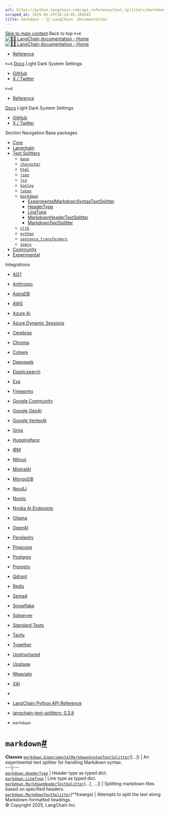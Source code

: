```yaml
---
url: https://python.langchain.com/api_reference/text_splitters/markdown.html
scraped_at: 2025-05-25T18:13:45.104545
title: markdown — 🦜🔗 LangChain  documentation
---
```


[Skip to main content](https://python.langchain.com/api_reference/text_splitters/markdown.html#main-content)
Back to top `⌘`+`K`
[ ![🦜🔗 LangChain documentation - Home](https://python.langchain.com/api_reference/_static/wordmark-api.svg) ![🦜🔗 LangChain documentation - Home](https://python.langchain.com/api_reference/_static/wordmark-api-dark.svg) ](https://python.langchain.com/api_reference/index.html)
  * [ Reference ](https://python.langchain.com/api_reference/reference.html)


`⌘`+`K`
[Docs](https://python.langchain.com/)
Light Dark System Settings
  * [ GitHub](https://github.com/langchain-ai/langchain)
  * [ X / Twitter](https://twitter.com/langchainai)


`⌘`+`K`
  * [ Reference ](https://python.langchain.com/api_reference/reference.html)


[Docs](https://python.langchain.com/)
Light Dark System Settings
  * [ GitHub](https://github.com/langchain-ai/langchain)
  * [ X / Twitter](https://twitter.com/langchainai)


Section Navigation
Base packages
  * [Core](https://python.langchain.com/api_reference/core/index.html)
  * [Langchain](https://python.langchain.com/api_reference/langchain/index.html)
  * [Text Splitters](https://python.langchain.com/api_reference/text_splitters/index.html)
    * [`base`](https://python.langchain.com/api_reference/text_splitters/base.html)
    * [`character`](https://python.langchain.com/api_reference/text_splitters/character.html)
    * [`html`](https://python.langchain.com/api_reference/text_splitters/html.html)
    * [`json`](https://python.langchain.com/api_reference/text_splitters/json.html)
    * [`jsx`](https://python.langchain.com/api_reference/text_splitters/jsx.html)
    * [`konlpy`](https://python.langchain.com/api_reference/text_splitters/konlpy.html)
    * [`latex`](https://python.langchain.com/api_reference/text_splitters/latex.html)
    * [`markdown`](https://python.langchain.com/api_reference/text_splitters/markdown.html)
      * [ExperimentalMarkdownSyntaxTextSplitter](https://python.langchain.com/api_reference/text_splitters/markdown/langchain_text_splitters.markdown.ExperimentalMarkdownSyntaxTextSplitter.html)
      * [HeaderType](https://python.langchain.com/api_reference/text_splitters/markdown/langchain_text_splitters.markdown.HeaderType.html)
      * [LineType](https://python.langchain.com/api_reference/text_splitters/markdown/langchain_text_splitters.markdown.LineType.html)
      * [MarkdownHeaderTextSplitter](https://python.langchain.com/api_reference/text_splitters/markdown/langchain_text_splitters.markdown.MarkdownHeaderTextSplitter.html)
      * [MarkdownTextSplitter](https://python.langchain.com/api_reference/text_splitters/markdown/langchain_text_splitters.markdown.MarkdownTextSplitter.html)
    * [`nltk`](https://python.langchain.com/api_reference/text_splitters/nltk.html)
    * [`python`](https://python.langchain.com/api_reference/text_splitters/python.html)
    * [`sentence_transformers`](https://python.langchain.com/api_reference/text_splitters/sentence_transformers.html)
    * [`spacy`](https://python.langchain.com/api_reference/text_splitters/spacy.html)
  * [Community](https://python.langchain.com/api_reference/community/index.html)
  * [Experimental](https://python.langchain.com/api_reference/experimental/index.html)


Integrations
  * [AI21](https://python.langchain.com/api_reference/ai21/index.html)
  * [Anthropic](https://python.langchain.com/api_reference/anthropic/index.html)
  * [AstraDB](https://python.langchain.com/api_reference/astradb/index.html)
  * [AWS](https://python.langchain.com/api_reference/aws/index.html)
  * [Azure Ai](https://python.langchain.com/api_reference/azure_ai/index.html)
  * [Azure Dynamic Sessions](https://python.langchain.com/api_reference/azure_dynamic_sessions/index.html)
  * [Cerebras](https://python.langchain.com/api_reference/cerebras/index.html)
  * [Chroma](https://python.langchain.com/api_reference/chroma/index.html)
  * [Cohere](https://python.langchain.com/api_reference/cohere/index.html)
  * [Deepseek](https://python.langchain.com/api_reference/deepseek/index.html)
  * [Elasticsearch](https://python.langchain.com/api_reference/elasticsearch/index.html)
  * [Exa](https://python.langchain.com/api_reference/exa/index.html)
  * [Fireworks](https://python.langchain.com/api_reference/fireworks/index.html)
  * [Google Community](https://python.langchain.com/api_reference/google_community/index.html)
  * [Google GenAI](https://python.langchain.com/api_reference/google_genai/index.html)
  * [Google VertexAI](https://python.langchain.com/api_reference/google_vertexai/index.html)
  * [Groq](https://python.langchain.com/api_reference/groq/index.html)
  * [Huggingface](https://python.langchain.com/api_reference/huggingface/index.html)
  * [IBM](https://python.langchain.com/api_reference/ibm/index.html)
  * [Milvus](https://python.langchain.com/api_reference/milvus/index.html)
  * [MistralAI](https://python.langchain.com/api_reference/mistralai/index.html)
  * [MongoDB](https://python.langchain.com/api_reference/mongodb/index.html)
  * [Neo4J](https://python.langchain.com/api_reference/neo4j/index.html)
  * [Nomic](https://python.langchain.com/api_reference/nomic/index.html)
  * [Nvidia Ai Endpoints](https://python.langchain.com/api_reference/nvidia_ai_endpoints/index.html)
  * [Ollama](https://python.langchain.com/api_reference/ollama/index.html)
  * [OpenAI](https://python.langchain.com/api_reference/openai/index.html)
  * [Perplexity](https://python.langchain.com/api_reference/perplexity/index.html)
  * [Pinecone](https://python.langchain.com/api_reference/pinecone/index.html)
  * [Postgres](https://python.langchain.com/api_reference/postgres/index.html)
  * [Prompty](https://python.langchain.com/api_reference/prompty/index.html)
  * [Qdrant](https://python.langchain.com/api_reference/qdrant/index.html)
  * [Redis](https://python.langchain.com/api_reference/redis/index.html)
  * [Sema4](https://python.langchain.com/api_reference/sema4/index.html)
  * [Snowflake](https://python.langchain.com/api_reference/snowflake/index.html)
  * [Sqlserver](https://python.langchain.com/api_reference/sqlserver/index.html)
  * [Standard Tests](https://python.langchain.com/api_reference/standard_tests/index.html)
  * [Tavily](https://python.langchain.com/api_reference/tavily/index.html)
  * [Together](https://python.langchain.com/api_reference/together/index.html)
  * [Unstructured](https://python.langchain.com/api_reference/unstructured/index.html)
  * [Upstage](https://python.langchain.com/api_reference/upstage/index.html)
  * [Weaviate](https://python.langchain.com/api_reference/weaviate/index.html)
  * [XAI](https://python.langchain.com/api_reference/xai/index.html)


  * [ ](https://python.langchain.com/api_reference/index.html)
  * [LangChain Python API Reference](https://python.langchain.com/api_reference/reference.html)
  * [langchain-text-splitters: 0.3.8](https://python.langchain.com/api_reference/text_splitters/index.html)
  * `markdown`


# `markdown`[#](https://python.langchain.com/api_reference/text_splitters/markdown.html#module-langchain_text_splitters.markdown "Link to this heading")
**Classes**
[`markdown.ExperimentalMarkdownSyntaxTextSplitter`](https://python.langchain.com/api_reference/text_splitters/markdown/langchain_text_splitters.markdown.ExperimentalMarkdownSyntaxTextSplitter.html#langchain_text_splitters.markdown.ExperimentalMarkdownSyntaxTextSplitter "langchain_text_splitters.markdown.ExperimentalMarkdownSyntaxTextSplitter")([...]) | An experimental text splitter for handling Markdown syntax.  
---|---  
[`markdown.HeaderType`](https://python.langchain.com/api_reference/text_splitters/markdown/langchain_text_splitters.markdown.HeaderType.html#langchain_text_splitters.markdown.HeaderType "langchain_text_splitters.markdown.HeaderType") | Header type as typed dict.  
[`markdown.LineType`](https://python.langchain.com/api_reference/text_splitters/markdown/langchain_text_splitters.markdown.LineType.html#langchain_text_splitters.markdown.LineType "langchain_text_splitters.markdown.LineType") | Line type as typed dict.  
[`markdown.MarkdownHeaderTextSplitter`](https://python.langchain.com/api_reference/text_splitters/markdown/langchain_text_splitters.markdown.MarkdownHeaderTextSplitter.html#langchain_text_splitters.markdown.MarkdownHeaderTextSplitter "langchain_text_splitters.markdown.MarkdownHeaderTextSplitter")(...[, ...]) | Splitting markdown files based on specified headers.  
[`markdown.MarkdownTextSplitter`](https://python.langchain.com/api_reference/text_splitters/markdown/langchain_text_splitters.markdown.MarkdownTextSplitter.html#langchain_text_splitters.markdown.MarkdownTextSplitter "langchain_text_splitters.markdown.MarkdownTextSplitter")(**kwargs) | Attempts to split the text along Markdown-formatted headings.  
© Copyright 2025, LangChain Inc. 

